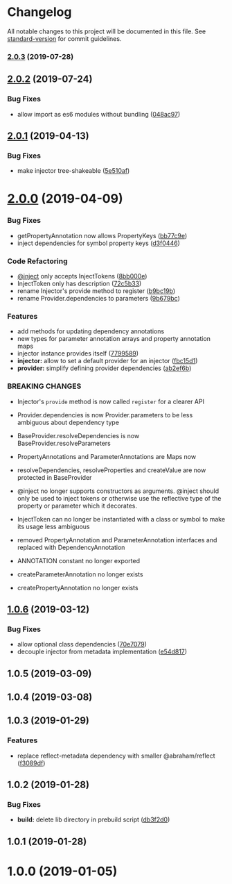 # Changelog

All notable changes to this project will be documented in this file. See [standard-version](https://github.com/conventional-changelog/standard-version) for commit guidelines.

### [2.0.3](https://github.com/alexanderwende/injector/compare/v2.0.2...v2.0.3) (2019-07-28)



## [2.0.2](https://github.com/alexanderwende/injector/compare/v2.0.1...v2.0.2) (2019-07-24)


### Bug Fixes

* allow import as es6 modules without bundling ([048ac97](https://github.com/alexanderwende/injector/commit/048ac97))



## [2.0.1](https://github.com/alexanderwende/injector/compare/v2.0.0...v2.0.1) (2019-04-13)


### Bug Fixes

* make injector tree-shakeable ([5e510af](https://github.com/alexanderwende/injector/commit/5e510af))



# [2.0.0](https://github.com/alexanderwende/injector/compare/v1.0.6...v2.0.0) (2019-04-09)


### Bug Fixes

* getPropertyAnnotation now allows PropertyKeys ([bb77c9e](https://github.com/alexanderwende/injector/commit/bb77c9e))
* inject dependencies for symbol property keys ([d3f0446](https://github.com/alexanderwende/injector/commit/d3f0446))


### Code Refactoring

* [@inject](https://github.com/inject) only accepts InjectTokens ([8bb000e](https://github.com/alexanderwende/injector/commit/8bb000e))
* InjectToken only has description ([72c5b33](https://github.com/alexanderwende/injector/commit/72c5b33))
* rename Injector's provide method to register ([b9bc19b](https://github.com/alexanderwende/injector/commit/b9bc19b))
* rename Provider.dependencies to parameters ([9b679bc](https://github.com/alexanderwende/injector/commit/9b679bc))


### Features

* add methods for updating dependency annotations
* new types for parameter annotation arrays and property annotation maps
* injector instance provides itself ([7799589](https://github.com/alexanderwende/injector/commit/7799589))
* **injector:** allow to set a default provider for an injector ([fbc15d1](https://github.com/alexanderwende/injector/commit/fbc15d1))
* **provider:** simplify defining provider dependencies ([ab2ef6b](https://github.com/alexanderwende/injector/commit/ab2ef6b))


### BREAKING CHANGES

* Injector's `provide` method is now called `register` for a clearer API
* Provider.dependencies is now Provider.parameters to be less ambiguous about dependency type
* BaseProvider.resolveDependencies is now BaseProvider.resolveParameters
* PropertyAnnotations and ParameterAnnotations are Maps now
* resolveDependencies, resolveProperties and createValue are now protected in BaseProvider
* @inject no longer supports constructors as arguments.
@inject should only be used to inject tokens or otherwise use the reflective type of the property or parameter which it decorates.
* InjectToken can no longer be instantiated with a class or symbol to make its usage less ambiguous
* removed PropertyAnnotation and ParameterAnnotation interfaces and replaced with DependencyAnnotation

* ANNOTATION constant no longer exported
* createParameterAnnotation no longer exists
* createPropertyAnnotation no longer exists



## [1.0.6](https://github.com/alexanderwende/injector/compare/v1.0.5...v1.0.6) (2019-03-12)


### Bug Fixes

* allow optional class dependencies ([70e7079](https://github.com/alexanderwende/injector/commit/70e7079))
* decouple injector from metadata implementation ([e54d817](https://github.com/alexanderwende/injector/commit/e54d817))



## 1.0.5 (2019-03-09)



## 1.0.4 (2019-03-08)



## 1.0.3 (2019-01-29)


### Features

* replace reflect-metadata dependency with smaller @abraham/reflect ([f3089df](https://github.com/alexanderwende/injector/commit/f3089df))



## 1.0.2 (2019-01-28)


### Bug Fixes

* **build:** delete lib directory in prebuild script ([db3f2d0](https://github.com/alexanderwende/injector/commit/db3f2d0))



## 1.0.1 (2019-01-28)



# 1.0.0 (2019-01-05)
